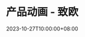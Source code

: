 ---
title: "产品动画 - 致欧"
date: 2023-10-27T10:00:00+08:00
description: "产品动画"
resources:
  - src: "cover.jpg"
    params:
      cover: true
---